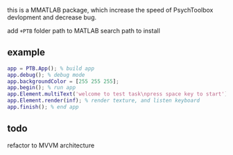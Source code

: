 this is a MMATLAB package, which increase the speed of PsychToolbox devlopment and decrease bug.

add `+PTB` folder path to MATLAB search path to install

## example

```matlab
app = PTB.App(); % build app
app.debug(); % debug mode
app.backgroundColor = [255 255 255];
app.begin(); % run app
app.Element.multiText('welcome to test task\npress space key to start'); % draw muti-lines text
app.Element.render(inf); % render texture, and listen keyboard
app.finish(); % end app
```

## todo

refactor to MVVM architecture

